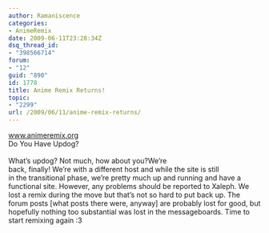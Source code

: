 ```yaml
---
author: Ramaniscence
categories:
- AnimeRemix
date: 2009-06-11T23:28:34Z
dsq_thread_id:
- "398566714"
forum:
- "12"
guid: "890"
id: 1778
title: Anime Remix Returns!
topic:
- "2299"
url: /2009/06/11/anime-remix-returns/
---
```


<a target="_blank" href="http://www.animeremix.org"><span class="description">www.animeremix.org</span></a>  
<span class="info"><span class="title">Do You Have Updog?<br /> </span><br /> <span class="description">What&#8217;s updog? Not much, how about you?</span></span><span class="description">We&#8217;re<br /> back, finally! We&#8217;re with a different host and while the site is still<br /> in the transitional phase, we&#8217;re pretty much up and running and have a<br /> functional site. However, any problems should be reported to Xaleph. We<br /> lost a remix during the move but that&#8217;s not so hard to put back up. The<br /> forum posts [what posts there were, anyway] are probably lost for <span class="details">good, but hopefully nothing too substantial was lost in the messageboards. Time to start remixing again :3 </span></span><span class="description"><br /></span>